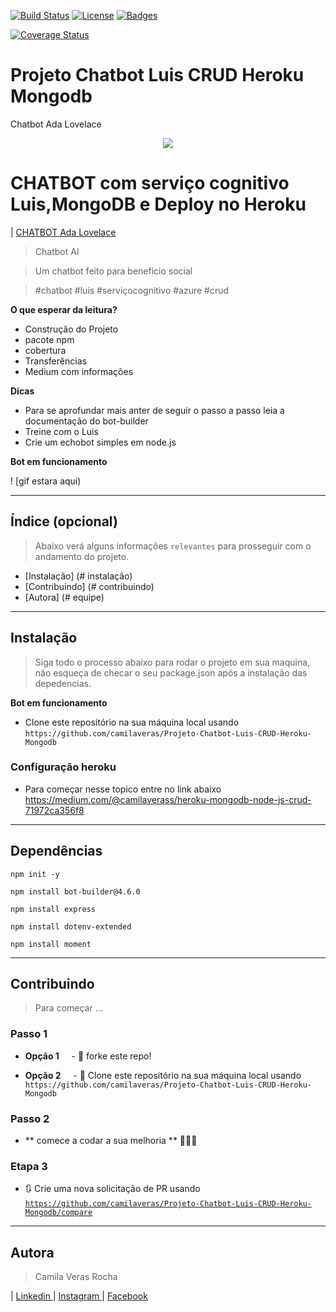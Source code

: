 
[![Build Status](http://img.shields.io/travis/badges/badgerbadgerbadger.svg?style=flat-square)](https://travis-ci.org/badges/badgerbadgerbadger) [![License](http://img.shields.io/:license-mit-blue.svg?style=flat-square)](http://badges.mit-license.org) [![Badges](http://img.shields.io/:badges-9/9-ff6799.svg?style=flat-square)](https://github.com/badges/badgerbadgerbadger)

<a href='https://coveralls.io/github/badges/badgerbadgerbadger?branch=master'><img src='https://coveralls.io/repos/github/badges/badgerbadgerbadger/badge.svg?branch=master' alt='Coverage Status' /></a>


# Projeto Chatbot Luis CRUD Heroku Mongodb
Chatbot Ada Lovelace
<p align="center"> <img src="https://media.giphy.com/media/3UBa2cTg7NDA4/giphy.gif"/> </p>



# CHATBOT com serviço cognitivo Luis,MongoDB e Deploy no Heroku

| <a href="https://chatbot-ada.herokuapp.com/" target="_blank">  CHATBOT Ada Lovelace  </a> 

> Chatbot AI

> Um chatbot feito para beneficio social

> #chatbot #luis #serviçocognitivo #azure #crud

**O que esperar da leitura?**

- Construção do Projeto
- pacote npm
- cobertura
- Transferências
- Medium com informações 


**Dicas**

- Para se aprofundar mais anter de seguir o passo a passo leia a documentação do bot-builder
- Treine com o Luis
- Crie um echobot simples em node.js


**Bot em funcionamento**

! [gif estara aqui)



---

## Índice (opcional)

> Abaixo verá alguns informações `relevantes` para prosseguir com o andamento do projeto.

- [Instalação] (# instalação)
- [Contribuindo] (# contribuindo)
- [Autora] (# equipe)


---


## Instalação

> Siga todo o processo abaixo para rodar o projeto em sua maquina, não esqueça de checar o seu package.json após a instalação das depedencias.

 


**Bot em funcionamento**

- Clone este repositório na sua máquina local usando `https://github.com/camilaveras/Projeto-Chatbot-Luis-CRUD-Heroku-Mongodb`

### Configuração heroku

- Para começar nesse topico entre no link abaixo
https://medium.com/@camilaverass/heroku-mongodb-node-js-crud-71972ca356f8
---

## Dependências

    npm init -y


``npm install bot-builder@4.6.0 ``

    npm install express

`npm install dotenv-extended`

    npm install moment


---

## Contribuindo

> Para começar ...

### Passo 1

- **Opção 1**
    - 🍴 forke este repo!

- **Opção 2**
    - 👯 Clone este repositório na sua máquina local usando `https://github.com/camilaveras/Projeto-Chatbot-Luis-CRUD-Heroku-Mongodb`

### Passo 2

- ** comece a codar a sua melhoria ** 🔨🔨🔨

### Etapa 3

- 🔃 Crie uma nova solicitação de PR usando <a href="https://github.com/camilaveras/Projeto-Chatbot-Luis-CRUD-Heroku-Mongodb/compare" target="_blank"> `https://github.com/camilaveras/Projeto-Chatbot-Luis-CRUD-Heroku-Mongodb/compare` </a>

----

## Autora  

> Camila Veras Rocha

| <a href="https://www.linkedin.com/in/camilaveras/" target="_blank">  Linkedin  </a> 
| <a href="https://www.instagram.com/camilaverasss/" target="_blank">  Instagram  </a> 
| <a href="https://www.facebook.com/Camila.Verasrocha" target="_blank">  Facebook  </a> 
